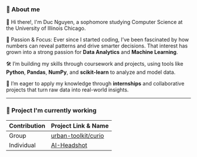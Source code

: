 ### 👤 About me 

👋 Hi there!, I'm Duc Nguyen, a sophomore studying Computer Science at the University of Illinois Chicago. 

🧠 Passion & Focus: Ever since I started coding, I’ve been fascinated by how numbers can reveal patterns and drive smarter decisions. That interest has grown into a strong passion for **Data Analytics** and **Machine Learning**.

🛠️ I’m building my skills through coursework and projects, using tools like **Python**, **Pandas**, **NumPy**, and **scikit-learn** to analyze and model data. 

🚀 I’m eager to apply my knowledge through **internships** and collaborative projects that turn raw data into real-world insights.

---

### 🌟 Project I'm currently working

| Contribution | Project Link & Name |
| :--- | :--- |
| Group | [urban-toolkit/curio](https://github.com/urban-toolkit/curio) |
| Individual | [AI-Headshot](https://github.com/ducnt2406/AI-Headshot) |

